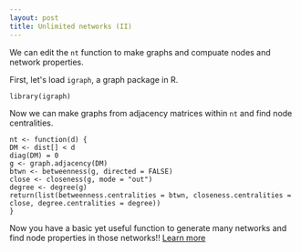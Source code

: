 ```yaml
---
layout: post
title: Unlimited networks (II)
---
```


We can edit the `nt` function to make graphs and compuate nodes and network properties. 

First, let's load `igraph`, a graph package in R.

    library(igraph)
    
Now we can make graphs from adjacency matrices within `nt` and find node centralities.

    nt <- function(d) {
    DM <- dist[] < d
    diag(DM) = 0
    g <- graph.adjacency(DM)
    btwn <- betweenness(g, directed = FALSE)
    close <- closeness(g, mode = "out")
    degree <- degree(g)
    return(list(betweenness.centralities = btwn, closeness.centralities = close, degree.centralities = degree))
    }

Now you have a basic yet useful function to generate many networks and find node properties in those networks!!  [Learn more](https://hhsieh.github.io/Unlimited_Networks-3/)

    
